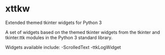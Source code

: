 # xttkw
Extended themed tkinter widgets for Python 3

A set of widgets based on the themed tkinter widgets from the tkinter and tkinter.ttk modules in the Python 3 standard library.

Widgets available include:
-ScrolledText
-ttkLogWidget
